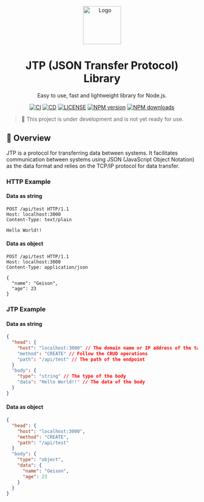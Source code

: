 <p align="center">
  <a href="https://geison.dev/">
    <img width="100" src="https://geison.dev/assets/icons/logo.svg" alt="Logo" />
  </a>
</p>

<h1 align="center">
	JTP (JSON Transfer Protocol) Library
</h1>
<div align="center">

Easy to use, fast and lightweight library for Node.js.

</div>

<div align="center">

[![CI](https://github.com/GeisonJr/jtp/actions/workflows/ci.yaml/badge.svg)](https://github.com/GeisonJr/jtp/actions/workflows/ci.yaml)
[![CD](https://github.com/GeisonJr/jtp/actions/workflows/cd.yaml/badge.svg)](https://github.com/GeisonJr/jtp/actions/workflows/cd.yaml)
[![LICENSE](https://img.shields.io/github/license/geisonjr/jtp?style=flat)](https://github.com/GeisonJr/jtp/blob/main/LICENSE)
[![NPM version](https://img.shields.io/npm/v/@geisonjr/jtp?style=flat)](https://npmjs.com/package/@geisonjr/jtp)
[![NPM downloads](https://img.shields.io/npm/dt/@geisonjr/jtp?style=flat)](https://npmjs.com/package/@geisonjr/jtp)

</div>

> :construction: This project is under development and is not yet ready for use.

## 🌱 Overview

JTP is a protocol for transferring data between systems. It facilitates communication between systems using JSON (JavaScript Object Notation) as the data format and relies on the TCP/IP protocol for data transfer.

### HTTP Example

#### Data as string

```http
POST /api/test HTTP/1.1
Host: localhost:3000
Content-Type: text/plain

Hello World!!
```

#### Data as object

```http
POST /api/test HTTP/1.1
Host: localhost:3000
Content-Type: application/json

{
  "name": "Geison",
  "age": 23
}
```

### JTP Example

#### Data as string

```json
{
  "head": {
    "host": "localhost:3000" // The domain name or IP address of the target server.
    "method": "CREATE" // Follow the CRUD operations
    "path": "/api/test" // The path of the endpoint
  }
  "body": {
    "type": "string" // The type of the body
    "data": "Hello World!!" // The data of the body
  }
}
```

#### Data as object

```json
{
  "head": {
    "host": "localhost:3000",
    "method": "CREATE",
    "path": "/api/test"
  }
  "body": {
    "type": "object",
    "data": {
      "name": "Geison",
      "age": 23
    }
  }
}
```
